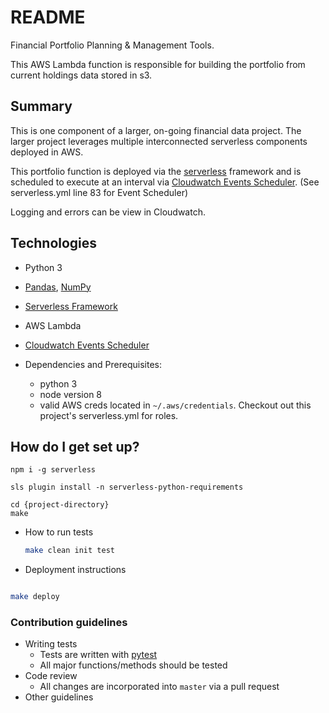 # README #

Financial Portfolio Planning & Management Tools. 

This AWS Lambda function is responsible for building the portfolio from current holdings data stored in s3.


## Summary

This is one component of a larger, on-going financial data project. 
The larger project leverages multiple interconnected serverless components deployed in AWS. 

This portfolio function is deployed via the [serverless](https://serverless.com/framework/) framework and is scheduled to
execute at an interval via [Cloudwatch Events Scheduler](https://docs.aws.amazon.com/lambda/latest/dg/with-scheduled-events.html). 
(See serverless.yml line 83 for Event Scheduler)

Logging and errors can be view in Cloudwatch.

## Technologies
* Python 3
* [Pandas](https://pandas.pydata.org/), [NumPy](http://www.numpy.org/)
* [Serverless Framework](https://serverless.com/framework/)
* AWS Lambda 
* [Cloudwatch Events Scheduler](https://docs.aws.amazon.com/lambda/latest/dg/with-scheduled-events.html)

* Dependencies and Prerequisites: 
    * python 3
    * node version 8
    * valid AWS creds located in `~/.aws/credentials`. Checkout out this project's serverless.yml for roles.
 
## How do I get set up? ##

```
npm i -g serverless

sls plugin install -n serverless-python-requirements

cd {project-directory}
make

```

    
* How to run tests
    ```bash
    make clean init test
    ```
* Deployment instructions
```bash

make deploy

```

### Contribution guidelines ###

* Writing tests
    * Tests are written with [pytest](https://docs.pytest.org/en/latest/)
    * All major functions/methods should be tested
* Code review
    * All changes are incorporated into `master` via a pull request
* Other guidelines
